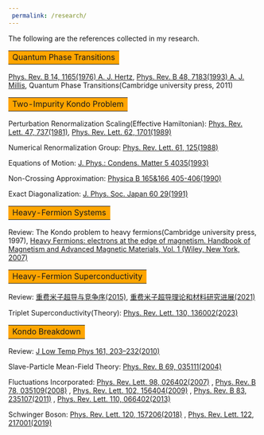 ```yaml
---
 permalink: /research/
---
```

The following are the references collected in my research.


<table><tr><td bgcolor=orange>Quantum Phase Transitions</td></tr></table>

[Phys. Rev. B 14, 1165(1976) A. J. Hertz](https://doi.org/10.1103/PhysRevB.14.1165), [Phys. Rev. B 48, 7183(1993) A. J. Millis](https://doi.org/10.1103/PhysRevB.48.7183), Quantum Phase Transitions(Cambridge university press, 2011)




<table><tr><td bgcolor=orange> Two-Impurity Kondo Problem </td></tr></table>

Perturbation Renormalization Scaling(Effective Hamiltonian): [Phys. Rev. Lett. 47, 737(1981)](https://doi.org/10.1103/PhysRevLett.47.737), [Phys. Rev. Lett. 62, 1701(1989)](https://doi.org/10.1103/PhysRevLett.62.1701)

Numerical Renormalization Group: [Phys. Rev. Lett. 61, 125(1988)](https://doi.org/10.1103/PhysRevLett.61.125)

Equations of Motion: [J. Phys.: Condens. Matter 5 4035(1993)](https://iopscience.iop.org/article/10.1088/0953-8984/5/24/005/meta)

Non-Crossing Approximation: [Physica B 165&166 405-406(1990)](https://doi.org/10.1016/S0921-4526(90)81052-P)

Exact Diagonalization: [J. Phys. Soc. Japan 60 29(1991)](https://doi.org/10.1143/JPSJ.60.29)

<table><tr><td bgcolor=orange>Heavy-Fermion Systems</td></tr></table>

Review: The Kondo problem to heavy fermions(Cambridge university press, 1997), [Heavy Fermions: electrons at the edge of
magnetism. Handbook of Magnetism and Advanced Magnetic Materials, Vol. 1 (Wiley, New York, 2007)](https://www.physics.rutgers.edu/~coleman/682A/electrons_on_the_brink.pdf)



<table><tr><td bgcolor=orange>Heavy-Fermion Superconductivity</td></tr></table>

Review: [重费米子超导与竞争序(2015)](https://wulixb.iphy.ac.cn/cn/article/doi/10.7498/aps.64.217401), [重费米子超导理论和材料研究进展(2021)](https://wulixb.iphy.ac.cn/cn/article/doi/10.7498/aps.70.20201418)

Triplet Superconductivity(Theory): [Phys. Rev. Lett. 130, 136002(2023)](https://doi.org/10.1103/PhysRevLett.130.136002)


<table><tr><td bgcolor=orange>Kondo Breakdown</td></tr></table>

Review: [J Low Temp Phys 161, 203–232(2010)](https://doi.org/10.1007/s10909-010-0206-3)

Slave-Particle Mean-Field Theory: [Phys. Rev. B 69, 035111(2004)](https://doi.org/10.1103/PhysRevB.69.035111)

Fluctuations Incorporated: [Phys. Rev. Lett. 98, 026402(2007)](https://doi.org/10.1103/PhysRevLett.98.026402)
, [Phys. Rev. B 78, 035109(2008)](https://doi.org/10.1103/PhysRevB.78.035109)
, [Phys. Rev. Lett. 102, 156404(2009)](https://doi.org/10.1103/PhysRevLett.102.156404)
, [Phys. Rev. B 83, 235107(2011)](https://doi.org/10.1103/PhysRevB.83.235107)
, [Phys. Rev. Lett. 110, 066402(2013)](https://doi.org/10.1103/PhysRevLett.110.066402)

Schwinger Boson: [Phys. Rev. Lett. 120, 157206(2018)](https://doi.org/10.1103/PhysRevLett.120.157206)
, [Phys. Rev. Lett. 122, 217001(2019)](https://doi.org/10.1103/PhysRevLett.122.217001)


